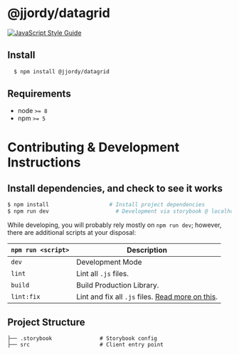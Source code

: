 # @jjordy/datagrid

[![JavaScript Style Guide](https://img.shields.io/badge/code_style-standard-brightgreen.svg)](https://standardjs.com)

## Install

```bash
  $ npm install @jjordy/datagrid
```
## Requirements
* node `>= 8`
* npm `>= 5`

# Contributing & Development Instructions

## Install dependencies, and check to see it works

```bash
$ npm install                   # Install project dependencies
$ npm run dev                     # Development via storybook @ localhost:9001
```
While developing, you will probably rely mostly on `npm run dev`; however, there are additional scripts at your disposal:

|`npm run <script>`|Description|
|------------------|-----------|
|`dev`| Development Mode |
|`lint`|Lint all `.js` files.|
|`build`| Build Production Library.|
|`lint:fix`|Lint and fix all `.js` files. [Read more on this](http://eslint.org/docs/user-guide/command-line-interface.html#fix).|

## Project Structure
```
├── .storybook               # Storybook config
├── src                      # Client entry point
```